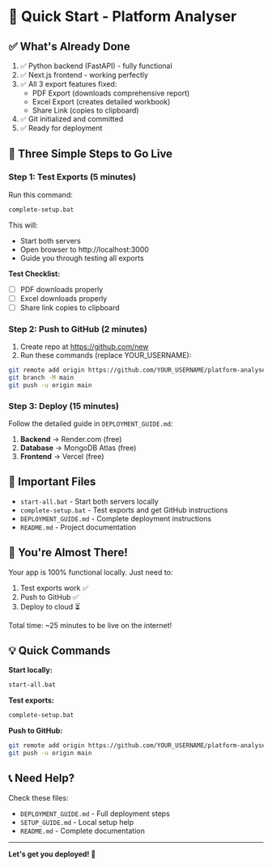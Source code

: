 # 🎯 Quick Start - Platform Analyser

## ✅ What's Already Done

1. ✅ Python backend (FastAPI) - fully functional
2. ✅ Next.js frontend - working perfectly  
3. ✅ All 3 export features fixed:
   - PDF Export (downloads comprehensive report)
   - Excel Export (creates detailed workbook)
   - Share Link (copies to clipboard)
4. ✅ Git initialized and committed
5. ✅ Ready for deployment

## 🚀 Three Simple Steps to Go Live

### Step 1: Test Exports (5 minutes)

Run this command:
```bash
complete-setup.bat
```

This will:
- Start both servers
- Open browser to http://localhost:3000
- Guide you through testing all exports

**Test Checklist:**
- [ ] PDF downloads properly
- [ ] Excel downloads properly
- [ ] Share link copies to clipboard

### Step 2: Push to GitHub (2 minutes)

1. Create repo at https://github.com/new
2. Run these commands (replace YOUR_USERNAME):
```bash
git remote add origin https://github.com/YOUR_USERNAME/platform-analyser.git
git branch -M main
git push -u origin main
```

### Step 3: Deploy (15 minutes)

Follow the detailed guide in `DEPLOYMENT_GUIDE.md`:

1. **Backend** → Render.com (free)
2. **Database** → MongoDB Atlas (free)  
3. **Frontend** → Vercel (free)

## 📁 Important Files

- `start-all.bat` - Start both servers locally
- `complete-setup.bat` - Test exports and get GitHub instructions
- `DEPLOYMENT_GUIDE.md` - Complete deployment instructions
- `README.md` - Project documentation

## 🎉 You're Almost There!

Your app is 100% functional locally. Just need to:
1. Test exports work ✅
2. Push to GitHub ✅
3. Deploy to cloud ⏳

Total time: ~25 minutes to be live on the internet!

## 💡 Quick Commands

**Start locally:**
```bash
start-all.bat
```

**Test exports:**
```bash
complete-setup.bat
```

**Push to GitHub:**
```bash
git remote add origin https://github.com/YOUR_USERNAME/platform-analyser.git
git push -u origin main
```

## 📞 Need Help?

Check these files:
- `DEPLOYMENT_GUIDE.md` - Full deployment steps
- `SETUP_GUIDE.md` - Local setup help
- `README.md` - Complete documentation

---

**Let's get you deployed! 🚀**
